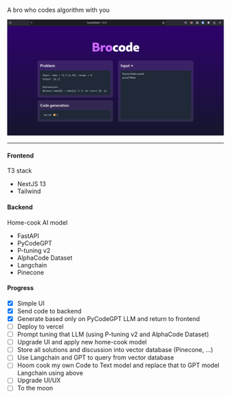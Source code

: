 A bro who codes algorithm with you

![Hello world](./.pics/01.png)

---

#### Frontend

T3 stack

-   NextJS 13
-   Tailwind

#### Backend

Home-cook AI model

-   FastAPI
-   PyCodeGPT
-   P-tuning v2
-   AlphaCode Dataset
-   Langchain
-   Pinecone

#### Progress

-   [x] Simple UI
-   [x] Send code to backend
-   [x] Generate based only on PyCodeGPT LLM and return to frontend
-   [ ] Deploy to vercel
-   [ ] Prompt tuning that LLM (using P-tuning v2 and AlphaCode Dataset)
-   [ ] Upgrade UI and apply new home-cook model
-   [ ] Store all solutions and discussion into vector database (Pinecone, ...)
-   [ ] Use Langchain and GPT to query from vector database
-   [ ] Hoom cook my own Code to Text model and replace that to GPT model Langchain using above
-   [ ] Upgrade UI/UX
-   [ ] To the moon

